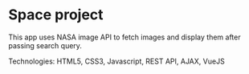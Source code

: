 # Space project

This app uses NASA image API to fetch images and display them after passing search query.

Technologies: HTML5, CSS3, Javascript, REST API, AJAX, VueJS
